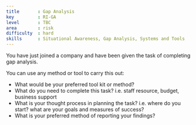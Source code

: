 ```yaml
---
title       : Gap Analysis
key         : RI-GA
level       : TBC
area        : risk
difficulty  : hard
skills      : Situational Awareness, Gap Analysis, Systems and Tools
---
```


You have just joined a company and have been given the task of completing gap analysis.

You can use any method or tool to carry this out:

- What would be your preferred tool kit or method?
- What do you need to complete this task? i.e. staff resource, budget, business support
- What is your thought process in planning the task? i.e. where do you start? what are your goals and measures of success?
- What is your preferred method of reporting your findings?